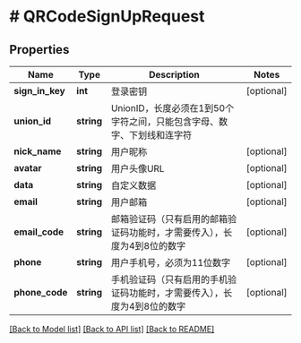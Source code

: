 # # QRCodeSignUpRequest

## Properties

Name | Type | Description | Notes
------------ | ------------- | ------------- | -------------
**sign_in_key** | **int** | 登录密钥 | [optional]
**union_id** | **string** | UnionID，长度必须在1到50个字符之间，只能包含字母、数字、下划线和连字符 |
**nick_name** | **string** | 用户昵称 | [optional]
**avatar** | **string** | 用户头像URL | [optional]
**data** | **string** | 自定义数据 | [optional]
**email** | **string** | 用户邮箱 | [optional]
**email_code** | **string** | 邮箱验证码（只有启用的邮箱验证码功能时，才需要传入），长度为4到8位的数字 | [optional]
**phone** | **string** | 用户手机号，必须为11位数字 | [optional]
**phone_code** | **string** | 手机验证码（只有启用的手机验证码功能时，才需要传入），长度为4到8位的数字 | [optional]

[[Back to Model list]](../../README.md#models) [[Back to API list]](../../README.md#endpoints) [[Back to README]](../../README.md)
